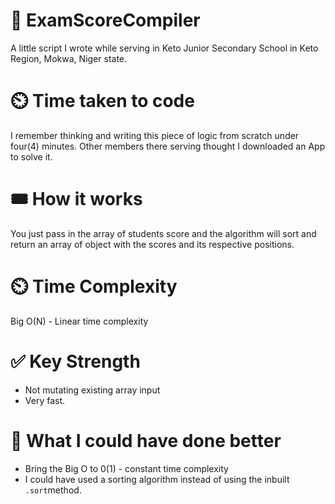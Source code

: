 # 🎨 ExamScoreCompiler
A little script I wrote while serving in Keto Junior Secondary School in Keto Region,  Mokwa, Niger state.

# ⏲️ Time taken to code 
I remember thinking and writing this piece of logic from scratch under four(4) minutes. Other members there serving thought I downloaded an App to solve it. 

# 🎟️ How it works
You just pass in the array of students score and the algorithm will sort and return an array of object with the scores and its respective positions.

# ⏲️ Time Complexity
Big O(N) - Linear time complexity

# ✅ Key Strength
  - Not mutating existing array input
  - Very fast.

# 🤸 What I could have done better
  - Bring the Big O to 0(1) - constant time complexity
  - I could have used a sorting algorithm instead of using the inbuilt <code>.sort</code>method.



